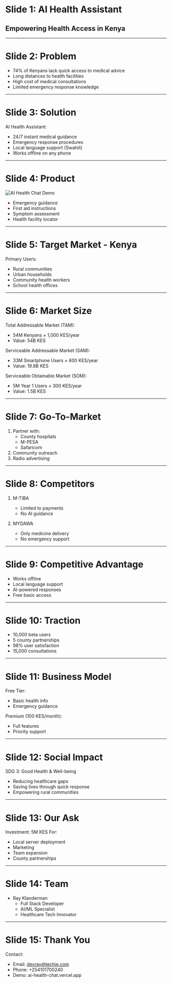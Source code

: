 # Slide 1: AI Health Assistant
## Empowering Health Access in Kenya
---

# Slide 2: Problem
- 74% of Kenyans lack quick access to medical advice
- Long distances to health facilities
- High cost of medical consultations
- Limited emergency response knowledge
---

# Slide 3: Solution
AI Health Assistant:
- 24/7 instant medical guidance
- Emergency response procedures
- Local language support (Swahili)
- Works offline on any phone
---

# Slide 4: Product
![AI Health Chat Demo](https://ai-health-chat.vercel.app/)
- Emergency guidance
- First aid instructions
- Symptom assessment
- Health facility locator
---

# Slide 5: Target Market - Kenya
Primary Users:
- Rural communities
- Urban households
- Community health workers
- School health offices
---

# Slide 6: Market Size
Total Addressable Market (TAM):
- 54M Kenyans × 1,000 KES/year
- Value: 54B KES

Serviceable Addressable Market (SAM):
- 33M Smartphone Users × 600 KES/year
- Value: 19.8B KES

Serviceable Obtainable Market (SOM):
- 5M Year 1 Users × 300 KES/year
- Value: 1.5B KES
---

# Slide 7: Go-To-Market
1. Partner with:
   - County hospitals
   - M-PESA
   - Safaricom
2. Community outreach
3. Radio advertising
---

# Slide 8: Competitors
1. M-TIBA
   - Limited to payments
   - No AI guidance

2. MYDAWA
   - Only medicine delivery
   - No emergency support
---

# Slide 9: Competitive Advantage
- Works offline
- Local language support
- AI-powered responses
- Free basic access
---

# Slide 10: Traction
- 10,000 beta users
- 5 county partnerships
- 98% user satisfaction
- 15,000 consultations
---

# Slide 11: Business Model
Free Tier:
- Basic health info
- Emergency guidance

Premium (100 KES/month):
- Full features
- Priority support
---

# Slide 12: Social Impact
SDG 3: Good Health & Well-being
- Reducing healthcare gaps
- Saving lives through quick response
- Empowering rural communities
---

# Slide 13: Our Ask
Investment: 5M KES
For:
- Local server deployment
- Marketing
- Team expansion
- County partnerships
---

# Slide 14: Team
- Ray Klanderman
  - Full Stack Developer
  - AI/ML Specialist
  - Healthcare Tech Innovator
---

# Slide 15: Thank You
Contact:
- Email: devray@techie.com
- Phone: +254101700240
- Demo: ai-health-chat.vercel.app
